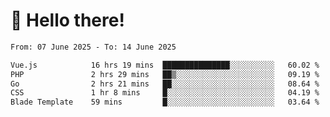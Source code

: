 # 👋 Hello there!

<!--START_SECTION:waka-->

```txt
From: 07 June 2025 - To: 14 June 2025

Vue.js            16 hrs 19 mins  ███████████████░░░░░░░░░░   60.02 %
PHP               2 hrs 29 mins   ██▒░░░░░░░░░░░░░░░░░░░░░░   09.19 %
Go                2 hrs 21 mins   ██░░░░░░░░░░░░░░░░░░░░░░░   08.64 %
CSS               1 hr 8 mins     █░░░░░░░░░░░░░░░░░░░░░░░░   04.19 %
Blade Template    59 mins         █░░░░░░░░░░░░░░░░░░░░░░░░   03.64 %
```

<!--END_SECTION:waka-->
